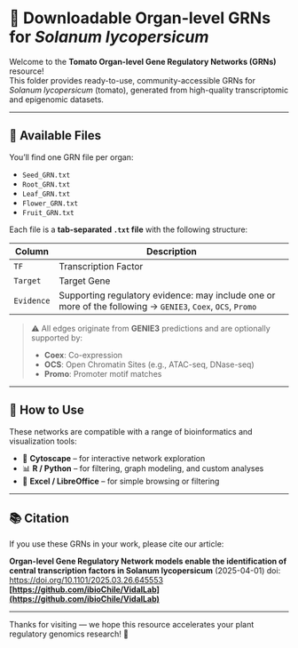 # 🍅 Downloadable Organ-level GRNs for *Solanum lycopersicum*

Welcome to the **Tomato Organ-level Gene Regulatory Networks (GRNs)** resource!  
This folder provides ready-to-use, community-accessible GRNs for *Solanum lycopersicum* (tomato), generated from high-quality transcriptomic and epigenomic datasets.

---

## 📂 Available Files

You’ll find one GRN file per organ:

- `Seed_GRN.txt`
- `Root_GRN.txt`
- `Leaf_GRN.txt`
- `Flower_GRN.txt`
- `Fruit_GRN.txt`

Each file is a **tab-separated `.txt` file** with the following structure:

| **Column** | **Description** |
|------------|-----------------|
| `TF`       | Transcription Factor |
| `Target`   | Target Gene |
| `Evidence` | Supporting regulatory evidence: may include one or more of the following → `GENIE3`, `Coex`, `OCS`, `Promo` |

> ⚠️ All edges originate from **GENIE3** predictions and are optionally supported by:
> - **Coex**: Co-expression  
> - **OCS**: Open Chromatin Sites (e.g., ATAC-seq, DNase-seq)  
> - **Promo**: Promoter motif matches

---

## 🧪 How to Use

These networks are compatible with a range of bioinformatics and visualization tools:

- 🧬 **Cytoscape** – for interactive network exploration  
- 📊 **R / Python** – for filtering, graph modeling, and custom analyses  
- 📑 **Excel / LibreOffice** – for simple browsing or filtering  

---

## 📚 Citation

If you use these GRNs in your work, please cite our article:

**Organ-level Gene Regulatory Network models enable the identification of central transcription factors in Solanum lycopersicum**
(2025-04-01)  doi: https://doi.org/10.1101/2025.03.26.645553
**[https://github.com/ibioChile/VidalLab](https://github.com/ibioChile/VidalLab)**

---

Thanks for visiting — we hope this resource accelerates your plant regulatory genomics research! 🌱  
